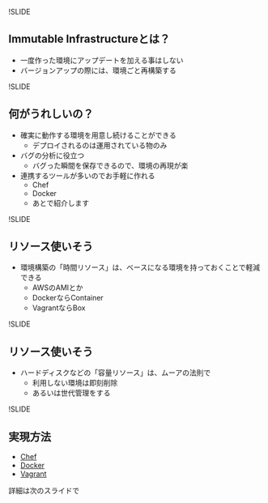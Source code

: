 !SLIDE

## Immutable Infrastructureとは？

 - 一度作った環境にアップデートを加える事はしない
 - バージョンアップの際には、環境ごと再構築する

!SLIDE

## 何がうれしいの？

 - 確実に動作する環境を用意し続けることができる
     - デプロイされるのは運用されている物のみ
 - バグの分析に役立つ
     - バグった瞬間を保存できるので、環境の再現が楽
 - 連携するツールが多いのでお手軽に作れる
     - Chef
     - Docker
     - あとで紹介します

!SLIDE

## リソース使いそう

 - 環境構築の「時間リソース」は、ベースになる環境を持っておくことで軽減できる
     - AWSのAMIとか
     - DockerならContainer
     - VagrantならBox

!SLIDE

## リソース使いそう

 - ハードディスクなどの「容量リソース」は、ムーアの法則で
     - 利用しない環境は即刻削除
     - あるいは世代管理をする

!SLIDE

## 実現方法

 - [Chef](http://www.getchef.com/chef/)
 - [Docker](https://www.docker.io/)
 - [Vagrant](http://www.vagrantup.com/)

詳細は次のスライドで